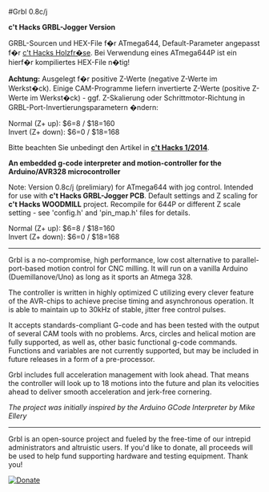 #Grbl 0.8c/j 

**c't Hacks GRBL-Jogger Version**

GRBL-Sourcen und HEX-File f�r ATmega644, Default-Parameter angepasst f�r [c't Hacks Holzfr�se](https://github.com/heise/WOODMILL). Bei Verwendung eines ATmega644P ist ein hierf�r kompiliertes HEX-File n�tig!

**Achtung:** Ausgelegt f�r positive Z-Werte (negative Z-Werte im Werkst�ck). Einige CAM-Programme liefern invertierte Z-Werte (positive Z-Werte im Werkst�ck) - ggf. Z-Skalierung oder Schrittmotor-Richtung in GRBL-Port-Invertierungsparametern �ndern:

Normal (Z+ up): $6=8 / $18=160<br>
Invert (Z+ down): $6=0 / $18=168<br>

Bitte beachten Sie unbedingt den Artikel in **[c't Hacks 1/2014](http://heise.de/-2109420)**.

**An embedded g-code interpreter and motion-controller for the Arduino/AVR328 microcontroller**

Note: Version 0.8c/j (prelimiary) for ATmega644 with jog control. Intended for 
use with **c't Hacks GRBL-Jogger PCB**. Default settings and Z scaling for **c't 
Hacks WOODMILL** project. Recompile for 644P or different Z scale setting - see 
'config.h' and 'pin_map.h' files for details.

Normal (Z+ up): $6=8 / $18=160<br>
Invert (Z+ down): $6=0 / $18=168<br>

------------

Grbl is a no-compromise, high performance, low cost alternative to parallel-port-based motion control for CNC milling. It will run on a vanilla Arduino (Duemillanove/Uno) as long as it sports an Atmega 328. 

The controller is written in highly optimized C utilizing every clever feature of the AVR-chips to achieve precise timing and asynchronous operation. It is able to maintain up to 30kHz of stable, jitter free control pulses.

It accepts standards-compliant G-code and has been tested with the output of several CAM tools with no problems. Arcs, circles and helical motion are fully supported, as well as, other basic functional g-code commands. Functions and variables are not currently supported, but may be included in future releases in a form of a pre-processor.

Grbl includes full acceleration management with look ahead. That means the controller will look up to 18 motions into the future and plan its velocities ahead to deliver smooth acceleration and jerk-free cornering.

_The project was initially inspired by the Arduino GCode Interpreter by Mike Ellery_

-------------

Grbl is an open-source project and fueled by the free-time of our intrepid administrators and altruistic users. If you'd like to donate, all proceeds will be used to help fund supporting hardware and testing equipment. Thank you!

[![Donate](https://www.paypalobjects.com/en_US/i/btn/btn_donate_LG.gif)](https://www.paypal.com/cgi-bin/webscr?cmd=_s-xclick&hosted_button_id=YNQZV7GRGQKVY)


